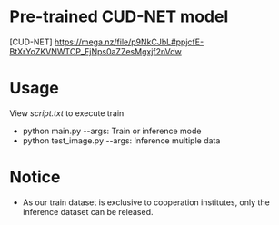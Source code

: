 # Pre-trained CUD-NET model
[CUD-NET] https://mega.nz/file/p9NkCJbL#ppjcfE-BtXrYoZKVNWTCP_FjNps0aZZesMgxjf2nVdw


# Usage
View <i>script.txt</i> to execute train
- python main.py --args: Train or inference mode
- python test_image.py --args: Inference multiple data

# Notice
- As our train dataset is exclusive to cooperation institutes, only the inference dataset can be released.